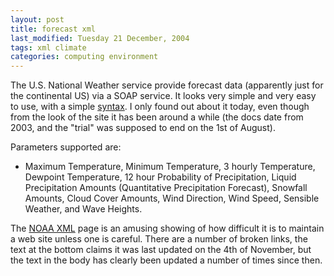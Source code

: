 ```yaml
---
layout: post
title: forecast xml
last_modified: Tuesday 21 December, 2004
tags: xml climate
categories: computing environment
---
```

The U.S. National Weather service provide forecast data (apparently just for the continental US) via a SOAP service. It looks
very simple and very easy to use, with a simple [syntax](http://www.nws.noaa.gov/forecasts/xml/SOAP_server/ndfdXMLserver.php). 
I only found out about it today, even though from the look of the site it has been around a while (the docs date from 2003, and the "trial" was supposed to end on the 1st of August).

Parameters supported are: 
* Maximum Temperature, Minimum Temperature, 3 hourly Temperature, Dewpoint Temperature, 12 hour Probability of Precipitation, Liquid Precipitation Amounts (Quantitative Precipitation Forecast), Snowfall Amounts, Cloud Cover Amounts, Wind Direction, Wind Speed, Sensible Weather, and Wave Heights.

The [NOAA XML](http://www.nws.noaa.gov/forecasts/xml) page is an amusing showing of how difficult it is to maintain a web site unless one is careful. There are a number of broken links, the text at the bottom claims it was last updated on the 4th of November, but the text in the body has clearly been updated a number of times since then.
